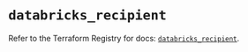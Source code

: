 # `databricks_recipient`

Refer to the Terraform Registry for docs: [`databricks_recipient`](https://registry.terraform.io/providers/databricks/databricks/1.35.0/docs/resources/recipient).
